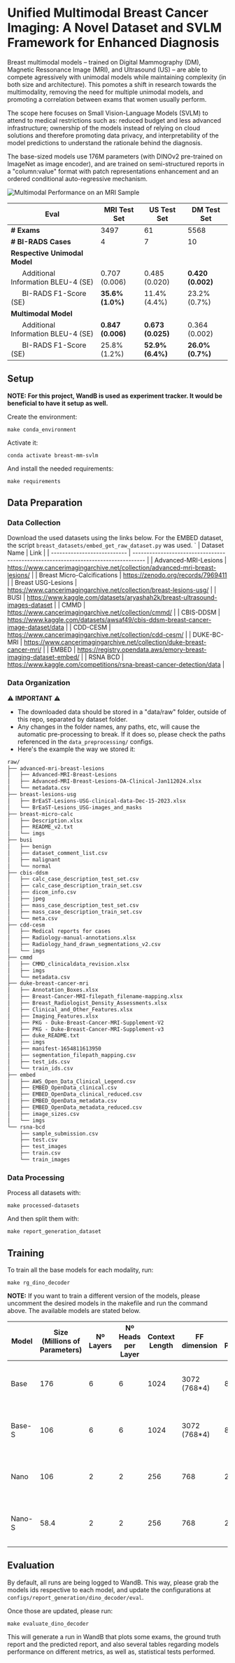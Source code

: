 # Unified Multimodal Breast Cancer Imaging: A Novel Dataset and SVLM Framework for Enhanced Diagnosis

Breast multimodal models &ndash; trained on Digital Mammography (DM), Magnetic Ressonance Image (MRI), and Ultrasound (US) &ndash; are able to compete agressively with unimodal models while maintaining complexity (in both size and architecture).
This pomotes a shift in research towards the multimodality, removing the need for multiple unimodal models, and promoting a correlation between exams that women usually perform.

The scope here focuses on Small Vision-Language Models (SVLM) to attend to medical restrictions such as: reduced budget and less advanced infrastructure; ownership of the models instead of relying on cloud solutions and therefore promoting data privacy, and interpretability of the model predictions to understand the rationale behind the diagnosis.

The base-sized models use 176M parameters (with DINOv2 pre-trained on ImageNet as image encoder), and are trained on semi-structured reports in a "column:value" format with patch representations enhancement and an ordered conditional auto-regressive mechanism.

![Multimodal Performance on an MRI Sample](mri-sample.png)

| **Eval**                                                | **MRI Test Set**  | **US Test Set**   | **DM Test Set**   |
| ------------------------------------------------------- | ----------------- | ----------------- | ----------------- |
| **# Exams**                                             | 3497              | 61                | 5568              |
| **# BI-RADS Cases**                                     | 4                 | 7                 | 10                |
| **Respective Unimodal Model**                           |                   |                   |                   |
| &nbsp; &nbsp; &nbsp; Additional Information BLEU-4 (SE) | 0.707 (0.006)     | 0.485 (0.020)     | **0.420 (0.002)** |
| &nbsp; &nbsp; &nbsp; BI-RADS F1-Score (SE)              | **35.6% (1.0%)**  | 11.4% (4.4%)      | 23.2% (0.7%)      |
| **Multimodal Model**                                    |                   |                   |                   |
| &nbsp; &nbsp; &nbsp; Additional Information BLEU-4 (SE) | **0.847 (0.006)** | **0.673 (0.025)** | 0.364 (0.002)     |
| &nbsp; &nbsp; &nbsp; BI-RADS F1-Score (SE)              | 25.8% (1.2%)      | **52.9% (6.4%)**  | **26.0% (0.7%)**  |


## Setup
**NOTE: For this project, WandB is used as experiment tracker. It would be beneficial to have it setup as well.**

Create the environment:
```shell
make conda_environment
```

Activate it:
```shell
conda activate breast-mm-svlm
```

And install the needed requirements:
```shell
make requirements
```

## Data Preparation
### Data Collection
Download the used datasets using the links below. 
For the EMBED dataset, the script ```breast_datasets/embed_get_raw_dataset.py``` was used.
`
| Dataset Name                | Link                                                                               |
| --------------------------- | ---------------------------------------------------------------------------------- |
| Advanced-MRI-Lesions        | https://www.cancerimagingarchive.net/collection/advanced-mri-breast-lesions/       |
| Breast Micro-Calcifications | https://zenodo.org/records/7969411                                                 |
| Breast USG-Lesions          | https://www.cancerimagingarchive.net/collection/breast-lesions-usg/                |
| BUSI                        | https://www.kaggle.com/datasets/aryashah2k/breast-ultrasound-images-dataset        |
| CMMD                        | https://www.cancerimagingarchive.net/collection/cmmd/                              |
| CBIS-DDSM                   | https://www.kaggle.com/datasets/awsaf49/cbis-ddsm-breast-cancer-image-dataset/data |
| CDD-CESM                    | https://www.cancerimagingarchive.net/collection/cdd-cesm/                          |
| DUKE-BC-MRI                 | https://www.cancerimagingarchive.net/collection/duke-breast-cancer-mri/            |
| EMBED                       | https://registry.opendata.aws/emory-breast-imaging-dataset-embed/                  |
| RSNA BCD                    | https://www.kaggle.com/competitions/rsna-breast-cancer-detection/data              |

### Data Organization
⚠️ **IMPORTANT** ⚠️ 
- The downloaded data should be stored in a "data/raw" folder, outside of this repo, separated by dataset folder.
- Any changes in the folder names, any paths, etc, will cause the automatic pre-processing to break. If it does so, please check the paths referenced in the ```data_preprocessing/``` configs.
- Here's the example the way we stored it:
```txt
raw/
├── advanced-mri-breast-lesions
│   ├── Advanced-MRI-Breast-Lesions
│   ├── Advanced-MRI-Breast-Lesions-DA-Clinical-Jan112024.xlsx
│   └── metadata.csv
├── breast-lesions-usg
│   ├── BrEaST-Lesions-USG-clinical-data-Dec-15-2023.xlsx
│   └── BrEaST-Lesions_USG-images_and_masks
├── breast-micro-calc
│   ├── Description.xlsx
│   ├── README_v2.txt
│   └── imgs
├── busi
│   ├── benign
│   ├── dataset_comment_list.csv
│   ├── malignant
│   └── normal
├── cbis-ddsm
│   ├── calc_case_description_test_set.csv
│   ├── calc_case_description_train_set.csv
│   ├── dicom_info.csv
│   ├── jpeg
│   ├── mass_case_description_test_set.csv
│   ├── mass_case_description_train_set.csv
│   └── meta.csv
├── cdd-cesm
│   ├── Medical reports for cases
│   ├── Radiology-manual-annotations.xlsx
│   ├── Radiology_hand_drawn_segmentations_v2.csv
│   └── imgs
├── cmmd
│   ├── CMMD_clinicaldata_revision.xlsx
│   ├── imgs
│   └── metadata.csv
├── duke-breast-cancer-mri
│   ├── Annotation_Boxes.xlsx
│   ├── Breast-Cancer-MRI-filepath_filename-mapping.xlsx
│   ├── Breast_Radiologist_Density_Assessments.xlsx
│   ├── Clinical_and_Other_Features.xlsx
│   ├── Imaging_Features.xlsx
│   ├── PKG - Duke-Breast-Cancer-MRI-Supplement-V2
│   ├── PKG - Duke-Breast-Cancer-MRI-Supplement-v3
│   ├── duke_README.txt
│   ├── imgs
│   ├── manifest-1654811613950
│   ├── segmentation_filepath_mapping.csv
│   ├── test_ids.csv
│   └── train_ids.csv
├── embed
│   ├── AWS_Open_Data_Clinical_Legend.csv
│   ├── EMBED_OpenData_clinical.csv
│   ├── EMBED_OpenData_clinical_reduced.csv
│   ├── EMBED_OpenData_metadata.csv
│   ├── EMBED_OpenData_metadata_reduced.csv
│   ├── image_sizes.csv
│   └── imgs
└── rsna-bcd
    ├── sample_submission.csv
    ├── test.csv
    ├── test_images
    ├── train.csv
    └── train_images

```
### Data Processing
Process all datasets with:
```shell
make processed-datasets
```

And then split them with:
```shell
make report_generation_dataset
```

## Training
To train all the base models for each modality, run:
```shell
make rg_dino_decoder
```

**NOTE:** If you want to train a different version of the models, please uncomment the desired models in the makefile and run the command above. The available models are stated below.


| Model  | Size (Millions of Parameters) | Nº Layers | Nº Heads per Layer | Context Length | FF dimension | Image-Text Projection Scale | Image Encoder            |
| ------ | ----------------------------- | --------- | ------------------ | -------------- | ------------ | --------------------------- | ------------------------ |
| Base   | 176                           | 6         | 6                  | 1024           | 3072 (768*4) | 8                           | DINOv2 ViT-B/14 with Reg |
| Base-S | 106                           | 6         | 6                  | 1024           | 3072 (768*4) | 8                           | DINOv2 ViT-S/14 with Reg |
| Nano   | 106                           | 2         | 2                  | 256            | 768          | 2                           | DINOv2 ViT-B/14 with Reg |
| Nano-S | 58.4                          | 2         | 2                  | 256            | 768          | 2                           | DINOv2 ViT-S/14 with Reg |


## Evaluation
By default, all runs are being logged to WandB. This way, please grab the models ids respective to each model, and update the configurations at ```configs/report_generation/dino_decoder/eval```.

Once those are updated, please run:
```shell
make evaluate_dino_decoder
```

This will generate a run in WandB that plots some exams, the ground truth report and the predicted report, and also several tables regarding models performance on different metrics, as well as, statistical tests performed.
